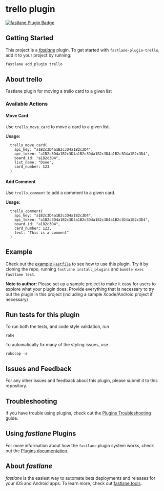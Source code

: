 # trello plugin

[![fastlane Plugin Badge](https://rawcdn.githack.com/fastlane/fastlane/master/fastlane/assets/plugin-badge.svg)](https://rubygems.org/gems/fastlane-plugin-trello)

## Getting Started

This project is a [_fastlane_](https://github.com/fastlane/fastlane) plugin. To get started with `fastlane-plugin-trello`, add it to your project by running:

```bash
fastlane add_plugin trello
```

## About trello

Fastlane plugin for moving a trello card to a given list

### Available Actions

#### Move Card

Use `trello_move_card` to move a card to a given list.

**Usage:**

```
  trello_move_card(
    api_key: "a1B2c3D4a1B2c3D4a1B2c3D4",
    api_token: "a1B2c3D4a1B2c3D4a1B2c3D4a1B2c3D4a1B2c3D4a1B2c3D4",
    board_id: "a1B2c3D4",
    list_name: "Done",
    card_number: 123
  )
```

#### Add Comment

Use `trello_comment` to add a comment to a given card.

**Usage:**

```
  trello_comment(
    api_key: "a1B2c3D4a1B2c3D4a1B2c3D4",
    api_token: "a1B2c3D4a1B2c3D4a1B2c3D4a1B2c3D4a1B2c3D4a1B2c3D4",
    board_id: "a1B2c3D4",
    card_number: 123,
    text: "This is a comment"
  )
```

## Example

Check out the [example `Fastfile`](fastlane/Fastfile) to see how to use this plugin. Try it by cloning the repo, running `fastlane install_plugins` and `bundle exec fastlane test`.

**Note to author:** Please set up a sample project to make it easy for users to explore what your plugin does. Provide everything that is necessary to try out the plugin in this project (including a sample Xcode/Android project if necessary)

## Run tests for this plugin

To run both the tests, and code style validation, run

```
rake
```

To automatically fix many of the styling issues, use
```
rubocop -a
```

## Issues and Feedback

For any other issues and feedback about this plugin, please submit it to this repository.

## Troubleshooting

If you have trouble using plugins, check out the [Plugins Troubleshooting](https://docs.fastlane.tools/plugins/plugins-troubleshooting/) guide.

## Using _fastlane_ Plugins

For more information about how the `fastlane` plugin system works, check out the [Plugins documentation](https://docs.fastlane.tools/plugins/create-plugin/).

## About _fastlane_

_fastlane_ is the easiest way to automate beta deployments and releases for your iOS and Android apps. To learn more, check out [fastlane.tools](https://fastlane.tools).
